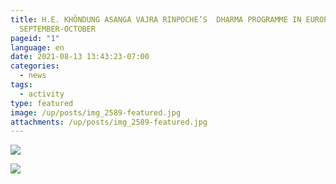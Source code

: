 ```yaml
---
title: H.E. KHÖNDUNG ASANGA VAJRA RINPOCHE’S  DHARMA PROGRAMME IN EUROPE
  SEPTEMBER-OCTOBER
pageid: "1"
language: en
date: 2021-08-13 13:43:23-07:00
categories:
  - news
tags:
  - activity
type: featured
image: /up/posts/img_2589-featured.jpg
attachments: /up/posts/img_2589-featured.jpg
---
```

![](/up/posts/img_2589.jpg)

![](/up/posts/img_2588.jpg)